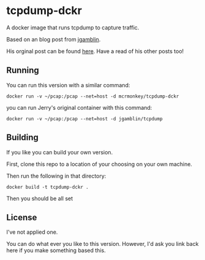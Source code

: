 # tcpdump-dckr

A docker image that runs tcpdump to capture traffic.

Based on an blog post from [jgamblin](https://github.com/jgamblin).

His orginal post can be found [here](http://jerrygamblin.com/2016/05/28/a-docker-container-to-capture-all-traffic-from-host/). 
 Have a read of his other posts too!


## Running

You can run this version with a similar command:

    docker run -v ~/pcap:/pcap --net=host -d mcrmonkey/tcpdump-dckr


you can run Jerry's original container with this command:

    docker run -v ~/pcap:/pcap --net=host -d jgamblin/tcpdump



## Building

If you like you can build your own version.

First, clone this repo to a location of your choosing on your own machine.

Then run the following in that directory:

    docker build -t tcpdump-dckr .


Then you should be all set


## License

I've not applied one.

You can do what ever you like to this version. However, I'd ask you link back here if you make something based this.


